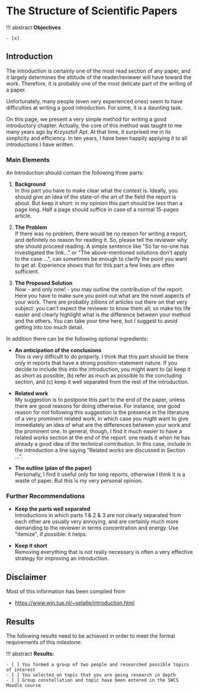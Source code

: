 # The Structure of Scientific Papers

!!! abstract
    **Objectives**

    - [x] 


## Introduction
The introduction is certainly one of the most read section of any paper, and it largely determines the attitude of the reader/reviewer will have toward the work. 
Therefore, it is probably one of the most delicate part of the writing of a paper.

Unfortunately, many people (even very experienced ones) seem to have difficulties at writing a good introduction. For some, it is a daunting task.

On this page, we present a very simple method for writing a good introductory chapter. Actually, the core of this method was taught to me many years ago by Krzysztof Apt. At that time, it surprised me in its simplicity and efficiency. In ten years, I have been happily applying it to all introductions I have written.


### Main Elements

An Introduction should contain the following three parts:

1. **Background**  
    In this part you have to make clear what the context is. Ideally, you should give an idea of the state-of-the art of the field the report is about. But keep it short: in my opinion this part should be less than a page long. Half a page should suffice in case of a normal 15-pages article.

2. **The Problem**  
    If there was no problem, there would be no reason for writing a report, and definitely no reason for reading it. So, please tell the reviewer  why she should proceed reading.  A simple sentence like "So far  no-one has investigated the link..." or "The above-mentioned solutions don't apply to the case ...", can sometimes be enough to clarify the point you want to get at. Experience shows that for this part a few lines are often sufficient.

3. **The Proposed Solution**  
    Now - and only now! - you may outline the contribution of the report. Here you have to make sure you point out what are the novel aspects of your work. There are probably zillions of articles out there on that very subject: you can't expect the reviewer to know them all; so make his life easier and clearly highlight what is the difference between your method and the others. You can take your time here, but I suggest to avoid getting into too much detail.

In addition there can be the following optional ingredients:

- **An anticipation of the conclusions**  
    This is very difficult to do properly. I think that this part should be there only in reports that have a strong position-statement nature. If you decide to include this into the introduction, you might want to (a) keep it as short as possible, (b) refer as much as possible to the concluding section, and (c) keep it well separated from the rest of the introduction.

- **Related work**  
    My suggestion is to postpone this part to the end of the paper, unless there are good reasons for doing otherwise. For instance, one good reason for not following this suggestion is the presence in the literature of a very prominent related work, in which case you might want to give immediately an idea of what are the differences between your work and the prominent one. In general, though, I  find it much easier to have a related works section at the end of the report: one reads it when he has already a good idea of the technical contribution. In this case, include in the introduction a line saying "Related works are discussed in Section ...".

- **The outline (plan of the paper)**  
    Personally, I find it useful only for long reports, otherwise I think it is a waste of paper. But this is my very personal opinion.

### Further Recommendations

<!-- Two Extra Tips -->

- **Keep the parts well separated**  
    Introductions in which parts 1 & 2 & 3 are not clearly separated from each other are usually very annoying, and are certainly much more demanding to the reviewer in terms concentration and energy. Use "itemize", if possible: it helps.

- **Keep it short**  
    Removing everything that is not really necessary is often a very effective strategy for improving an introduction.



## Disclaimer

Most of this information has been compiled from  

- <https://www.win.tue.nl/~setalle/introduction.html> 


## Results

The following results need to be achieved in order to meet the formal requirements of this milestone:

!!! abstract
    __Results:__

    - [ ] You formed a group of two people and researched possible topics of interest
    - [ ] You selected on topic that you are going research in depth
    - [ ] Group constellation and topic have been entered in the SWCS Moodle course